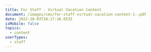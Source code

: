 ```yaml
---
title: For Staff - Virtual Vacation Content
document: /images/cms/for-staff-virtual-vacation-content-1-.pdf
date: 2022-10-03T20:17:16.653Z
isMobile: false
topics:
  - content
userTypes:
  - staff
---
```

